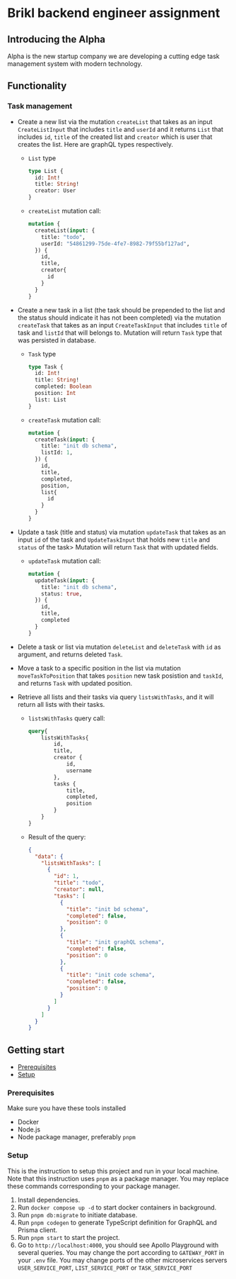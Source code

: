 # Brikl backend engineer assignment

## Introducing the Alpha

Alpha is the new startup company we are developing a cutting edge task management system with modern technology.

## Functionality

### Task management

- Create a new list via the mutation `createList` that takes as an input `CreateListInput` that includes `title` and `userId` and it returns `List` that includes `id`, `title` of the created list and `creator` which is user that creates the list. Here are graphQL types respectively.
  
  - `List` type  
    ```graphql
    type List {
      id: Int!
      title: String!
      creator: User
    }
    ```  

  - `createList` mutation call:
    ```graphql  
    mutation {
      createList(input: {
        title: "todo",
        userId: "54861299-75de-4fe7-8982-79f55bf127ad",
      }) {
        id,
        title,
        creator{
          id
        }
      }
    }
    ```
- Create a new task in a list (the task should be prepended to the list and the
  status should indicate it has not been completed) via the mutation `createTask` that takes as an input `CreateTaskInput` that includes `title` of task and `listId` that will belongs to. Mutation will return `Task` type that was persisted in database.

  - `Task` type  
    ```graphql
    type Task {
      id: Int!
      title: String!
      completed: Boolean
      position: Int 
      list: List
    }
    ```

  - `createTask` mutation call:
    ```graphql  
    mutation {
      createTask(input: {
        title: "init db schema",
        listId: 1,
      }) {
        id,
        title,
        completed,
        position,
        list{
          id
        }
      }
    }
    ```
- Update a task (title and status) via mutation `updateTask` that takes as an input `id` of the task and `UpdateTaskInput` that holds new `title` and `status` of the task> Mutation will return `Task` that with updated fields.
  - `updateTask` mutation call:
    ```graphql  
    mutation {
      updateTask(input: {
        title: "init db schema",
        status: true,
      }) {
        id,
        title,
        completed
      }
    }
    ```
- Delete a task or list via mutation `deleteList` and `deleteTask` with `id` as argument, and returns deleted `Task`.
- Move a task to a specific position in the list via mutation `moveTaskToPosition` that takes `position` new task posistion and `taskId`, and returns `Task` with updated position.
- Retrieve all lists and their tasks via query `listsWithTasks`, and it will return all lists with their tasks.
  - `listsWithTasks` query call:
    ```graphql  
    query{
        listsWithTasks{
            id,
            title,
            creator {
                id,
                username
            },
            tasks {
                title,
                completed,
                position
            }
        }
    }
    ```
  - Result of the query:
    ```json
    {
      "data": {
        "listsWithTasks": [
          {
            "id": 1,
            "title": "todo",
            "creator": null,
            "tasks": [
              {
                "title": "init bd schema",
                "completed": false,
                "position": 0
              },
              {
                "title": "init graphQL schema",
                "completed": false,
                "position": 0
              },
              {
                "title": "init code schema",
                "completed": false,
                "position": 0
              }
            ]
          }
        ]
      }
    }
    ```

## Getting start

- [Prerequisites](#prerequisites)
- [Setup](#setup)

### Prerequisites

Make sure you have these tools installed

- Docker
- Node.js
- Node package manager, preferably `pnpm`

### Setup

This is the instruction to setup this project and run in your local machine. Note that this instruction uses `pnpm` as a package manager. You may replace these commands corresponding to your package manager.


1. Install dependencies.
2. Run `docker compose up -d` to start docker containers in background.
3. Run `pnpm db:migrate` to initiate database.
4. Run `pnpm codegen` to generate TypeScript definition for GraphQL and Prisma client.
5. Run `pnpm start` to start the project.
6. Go to `http://localhost:4000`, you should see Apollo Playground with several queries. You may change the port according to `GATEWAY_PORT` in your `.env` file. You may change ports of the other microservices servers `USER_SERVICE_PORT`, `LIST_SERVICE_PORT` or `TASK_SERVICE_PORT`

